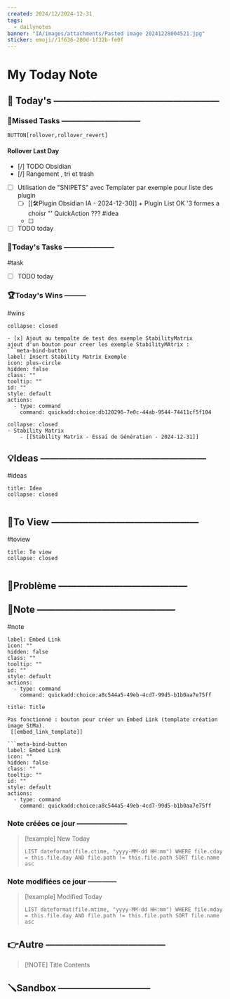 ```yaml
---
created: 2024/12/2024-12-31
tags:
  - dailynotes
banner: "IA/images/attachments/Pasted image 20241228004521.jpg"
sticker: emoji//1f636-200d-1f32b-fe0f
---
```

# My Today Note

## 📅 Today's ——————————————————

### 🥷Missed Tasks ———————————

`BUTTON[rollover,rollover_revert]`
#### Rollover Last Day
- [/] TODO Obsidian
- [/] Rangement , tri et trash 
- [ ] Utilisation de "SNIPETS" avec Templater par exemple pour liste des plugin
	- [ ] [[🛠️Plugin Obsidian IA - 2024-12-30]] +  Plugin List OK  '3 formes a choisr "' QuickAction ??? #idea
	- [ ] 
- [ ] TODO today
### 🚀Today's Tasks ———————
#task

- [ ] TODO today
### 🏆Today's Wins ———
#wins

```ad-success
collapse: closed

- [x] Ajout au tempalte de test des exemple StabilityMatrix 
ajout d'un bouton pour creer les exemple StabilityMAtrix : 
```meta-bind-button
label: Insert Stability Matrix Exemple
icon: plus-circle
hidden: false
class: ""
tooltip: ""
id: ""
style: default
actions:
  - type: command
    command: quickadd:choice:db120296-7e0c-44ab-9544-74411cf5f104
```

```ad-success
collapse: closed
- Stability Matrix
	- [[Stability Matrix - Essai de Génération - 2024-12-31]]
```


## 💡Ideas ——————————————————
#ideas 

```ad-attention
title: Idea
collapse: closed


```
## 👀To View ————————————————
#toview 

```ad-hint
title: To view
collapse: closed


```
## 🚨Problème ——————————————



## 📝Note ———————————————
#note

```meta-bind-button
label: Embed Link
icon: ""
hidden: false
class: ""
tooltip: ""
id: ""
style: default
actions:
  - type: command
    command: quickadd:choice:a8c544a5-49eb-4cd7-99d5-b1b0aa7e75ff

```
```ad-note
title: Title

Pas fonctionné : bouton pour créer un Embed Link (template création image StMa).
 [[embed_link_template]]

```meta-bind-button
label: Embed Link
icon: ""
hidden: false
class: ""
tooltip: ""
id: ""
style: default
actions:
  - type: command
    command: quickadd:choice:a8c544a5-49eb-4cd7-99d5-b1b0aa7e75ff

```


### Note créées ce jour ———————
> [!example] New Today
> ```dataview
> LIST dateformat(file.ctime, "yyyy-MM-dd HH:mm") WHERE file.cday = this.file.day AND file.path != this.file.path SORT file.name asc
> ```
> 
### Note modifiées ce jour ————
> [!example] Modified Today
> ```dataview 
> LIST dateformat(file.mtime, "yyyy-MM-dd HH:mm") WHERE file.mday = this.file.day AND file.path != this.file.path SORT file.name asc
> ```
> 

## 👉Autre —————————————

> [!NOTE] Title
> Contents
## 🪛Sandbox ——————————


